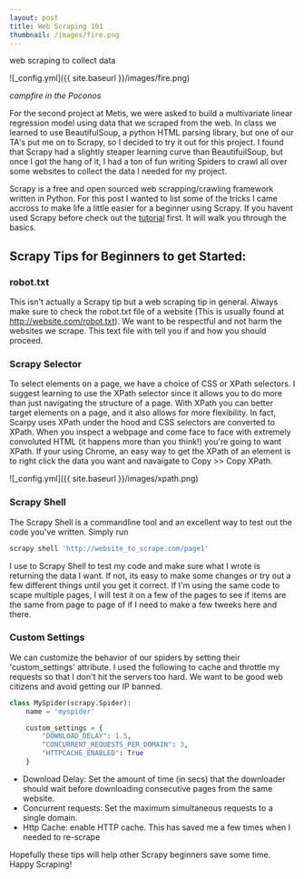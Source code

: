 ```yaml
---
layout: post
title: Web Scraping 101
thumbnail: /images/fire.png
---
```


web scraping to collect data

![_config.yml]({{ site.baseurl }}/images/fire.png)

*campfire in the Poconos*

For the second project at Metis, we were asked to build a multivariate linear regression model using data that we scraped from the web. In class we learned to use BeautifulSoup, a python HTML parsing library, but one of our TA's put me on to Scrapy, so I decided to try it out for this project. I found that Scrapy had a slightly steaper learning curve than BeautifuilSoup, but once I got the hang of it, I had a ton of fun writing Spiders to crawl all over some websites to collect the data I needed for my project. 

Scrapy is a free and open sourced web scrapping/crawling framework written in Python.  For this post I wanted to list some of the tricks I came accross to make life a little easier for a beginner using Scrapy. If you havent used Scrapy before check out the [tutorial](https://doc.scrapy.org/en/latest/intro/tutorial.html) first. It will walk you through the basics.

## Scrapy Tips for Beginners to get Started:

### robot.txt  
This isn't actually a Scrapy tip but a web scraping tip in general. Always make sure to check the robot.txt file of a website (This is usually found at http://website.com/robot.txt). We want to be respectful and not harm the websites we scrape. This text file with tell you if and how you should proceed.  

### Scrapy Selector  
To select elements on a page, we have a choice of CSS or XPath selectors. I suggest learning to use the XPath selector since it allows you to do more than just navigating the structure of a page. With XPath you can better target elements on a page, and it also allows for more flexibility. In fact, Scarpy uses XPath under the hood and CSS selectors are converted to XPath. When you inspect a webpage and come face to face with extremely convoluted HTML (it happens more than you think!) you're going to want XPath. If your using Chrome, an easy way to get the XPath of an element is to right click the data you want and navaigate to Copy >> Copy XPath. 

![_config.yml]({{ site.baseurl }}/images/xpath.png)  

### Scrapy Shell  
The Scrapy Shell is a commandline tool and an excellent way to test out the code you've written. Simply run  
```bash
scrapy shell 'http://website_to_scrape.com/page1'
```
I use to Scrapy Shell to test my code and make sure what I wrote is returning the data I want. If not, its easy to make some changes or try out a few different things until you get it correct. If I'm using the same code to scape multiple pages, I will test it on a few of the pages to see if items are the same from page to page of if I need to make a few tweeks here and there.  

### Custom Settings  
We can customize the behavior of our spiders by setting their 'custom_settings' attribute. I used the following to cache and throttle my requests so that I don't hit the servers too hard. We want to be good web citizens and avoid getting our IP banned. 

```python
class MySpider(scrapy.Spider):
	name = 'myspider'

    custom_settings = {
    	"DOWNLOAD_DELAY": 1.5,
        "CONCURRENT_REQUESTS_PER_DOMAIN": 3,
        "HTTPCACHE_ENABLED": True
    }
```
- Download Delay: Set the amount of time (in secs) that the downloader should wait before downloading consecutive pages from the same website.  
- Concurrent requests: Set the maximum simultaneous requests to a single domain. 
- Http Cache: enable HTTP cache. This has saved me a few times when I needed to re-scrape

Hopefully these tips will help other Scrapy beginners save some time. Happy Scraping!